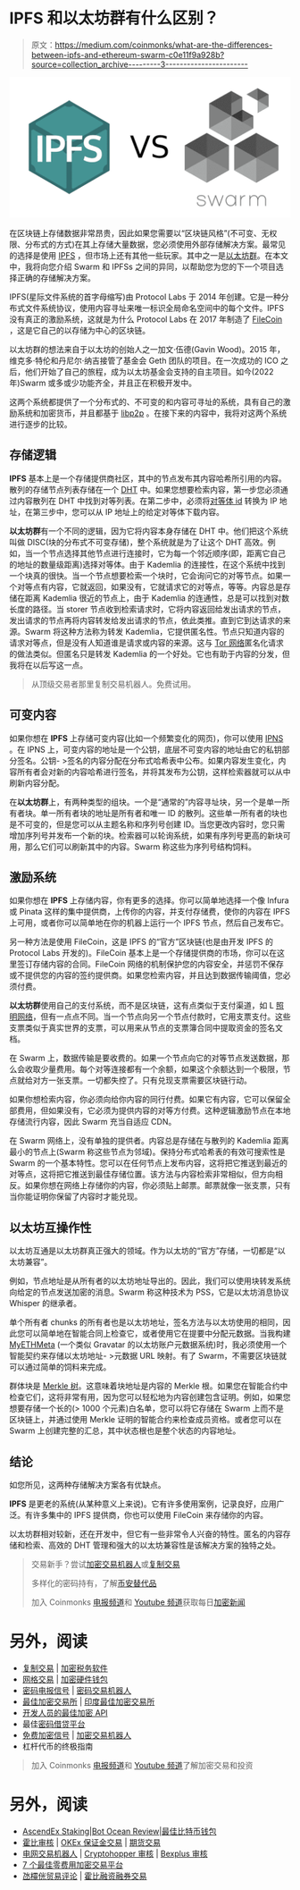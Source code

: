 # IPFS 和以太坊群有什么区别？

> 原文：<https://medium.com/coinmonks/what-are-the-differences-between-ipfs-and-ethereum-swarm-c0e11f9a928b?source=collection_archive---------3----------------------->

![](img/084025904d82719cf34cf17818653145.png)

在区块链上存储数据非常昂贵，因此如果您需要以“区块链风格”(不可变、无权限、分布式的方式)在其上存储大量数据，您必须使用外部存储解决方案。最常见的选择是使用 [IPFS](https://ipfs.tech/) ，但市场上还有其他一些玩家。其中之一是[以太坊群](https://www.ethswarm.org/)。在本文中，我将向您介绍 Swarm 和 IPFSs 之间的异同，以帮助您为您的下一个项目选择正确的存储解决方案。

IPFS(星际文件系统的首字母缩写)由 Protocol Labs 于 2014 年创建。它是一种分布式文件系统协议，使用内容寻址来唯一标识全局命名空间中的每个文件。IPFS 没有真正的激励系统，这就是为什么 Protocol Labs 在 2017 年制造了 [FileCoin](https://filecoin.io/) ，这是它自己的以存储为中心的区块链。

以太坊群的想法来自于以太坊的创始人之一加文·伍德(Gavin Wood)。2015 年，维克多·特伦和丹尼尔·纳吉接管了基金会 Geth 团队的项目。在一次成功的 ICO 之后，他们开始了自己的旅程，成为以太坊基金会支持的自主项目。如今(2022 年)Swarm 或多或少功能齐全，并且正在积极开发中。

这两个系统都提供了一个分布式的、不可变的和内容可寻址的系统，具有自己的激励系统和加密货币，并且都基于 [libp2p](https://hackernoon.com/writing-decentralized-applications-in-javascript-libp2p-basics) 。在接下来的内容中，我将对这两个系统进行逐步的比较。

## 存储逻辑

**IPFS** 基本上是一个存储提供商社区，其中的节点发布其内容哈希所引用的内容。散列的存储节点列表存储在一个 [DHT](https://curriculum.pl-launchpad.io/curriculum/libp2p/dht/) 中。如果您想要检索内容，第一步您必须通过内容散列在 DHT 中找到对等列表。在第二步中，必须将[对等体 id](https://docs.ipfs.tech/concepts/libp2p/) 转换为 IP 地址，在第三步中，您可以从 IP 地址上的给定对等体下载内容。

**以太坊群**有一个不同的逻辑，因为它将内容本身存储在 DHT 中。他们把这个系统叫做 DISC(块的分布式不可变存储)，整个系统就是为了让这个 DHT 高效。例如，当一个节点选择其他节点进行连接时，它为每一个邻近顺序(即，距离它自己的地址的数量级距离)选择对等体。由于 Kademlia 的连接性，在这个系统中找到一个块真的很快。当一个节点想要检索一个块时，它会询问它的对等节点。如果一个对等点有内容，它就返回，如果没有，它就请求它的对等点，等等。内容总是存储在距离 Kademlia 很近的节点上，由于 Kademlia 的连通性，总是可以找到对数长度的路径。当 storer 节点收到检索请求时，它将内容返回给发出请求的节点，发出请求的节点再将内容转发给发出请求的节点，依此类推。直到它到达请求的来源。Swarm 将这种方法称为转发 Kademlia，它提供匿名性。节点只知道内容的请求对等点，但是没有人知道谁是请求或内容的来源。这与 [Tor 网络](https://www.torproject.org/)匿名化请求的做法类似。但匿名只是转发 Kademlia 的一个好处。它也有助于内容的分发，但我将在以后写这一点。

> 从顶级交易者那里复制交易机器人。免费试用。

## 可变内容

如果你想在 **IPFS** 上存储可变内容(比如一个频繁变化的网页)，你可以使用 [IPNS](https://docs.ipfs.tech/concepts/ipns/) 。在 IPNS 上，可变内容的地址是一个公钥，底层不可变内容的地址由它的私钥部分签名。公钥- >签名的内容分配在分布式哈希表中公布。如果内容发生变化，内容所有者会对新的内容哈希进行签名，并将其发布为公钥，这样检索器就可以从中刷新内容分配。

在**以太坊群**上，有两种类型的组块。一个是“通常的”内容寻址块，另一个是单一所有者块。单一所有者块的地址是所有者和唯一 ID 的散列。这些单一所有者的块也是不可变的，但是您可以从主题名称和序列号创建 ID。当您更改内容时，您只需增加序列号并发布一个新的块。检索器可以轮询系统，如果有序列号更高的新块可用，那么它们可以刷新其中的内容。Swarm 称这些为序列号结构饲料。

## 激励系统

如果你想在 **IPFS** 上存储内容，你有更多的选择。你可以简单地选择一个像 Infura 或 Pinata 这样的集中提供商，上传你的内容，并支付存储费，使你的内容在 IPFS 上可用，或者你可以简单地在你的机器上运行一个 IPFS 节点，然后自己发布它。

另一种方法是使用 FileCoin，这是 IPFS 的“官方”区块链(也是由开发 IPFS 的 Protocol Labs 开发的)。FileCoin 基本上是一个存储提供商的市场，你可以在这里签订存储内容的合同。FileCoin 网络的机制保护您的内容安全，并惩罚不保存或不提供您的内容的签约提供商。如果您检索内容，并且达到数据传输阈值，您必须付费。

**以太坊群**使用自己的支付系统，而不是区块链，这有点类似于支付渠道，如 L [照明网络](https://en.wikipedia.org/wiki/Lightning_Network)，但有一点点不同。当一个节点向另一个节点付款时，它用支票支付。这些支票类似于真实世界的支票，可以用来从节点的支票簿合同中提取资金的签名文档。

在 Swarm 上，数据传输是要收费的。如果一个节点向它的对等节点发送数据，那么会收取少量费用。每个对等连接都有一个余额，如果这个余额达到一个极限，节点就给对方一张支票。一切都失控了。只有兑现支票需要区块链行动。

如果你想检索内容，你必须向给你内容的同行付费。如果它有内容，它可以保留全部费用，但如果没有，它必须为提供内容的对等方付费。这种逻辑激励节点在本地存储流行内容，因此 Swarm 充当自适应 CDN。

在 Swarm 网络上，没有单独的提供者。内容总是存储在与散列的 Kademlia 距离最小的节点上(Swarm 称这些节点为邻域)。保持分布式哈希表的有效可搜索性是 Swarm 的一个基本特性。您可以在任何节点上发布内容，这将把它推送到最近的对等点，这将把它推送到最佳存储位置。该方法与内容检索非常相似，但方向相反。如果你想在网络上存储你的内容，你必须贴上邮票。邮票就像一张支票，只有当你能证明你保留了内容时才能兑现。

## 以太坊互操作性

以太坊互通是以太坊群真正强大的领域。作为以太坊的“官方”存储，一切都是“以太坊兼容”。

例如，节点地址是从所有者的以太坊地址导出的。因此，我们可以使用块转发系统向给定的节点发送加密的消息。Swarm 称这种技术为 PSS，它是以太坊消息协议 Whisper 的继承者。

单个所有者 chunks 的所有者也是以太坊地址，签名方法与以太坊使用的相同，因此您可以简单地在智能合同上检查它，或者使用它在提要中分配元数据。当我构建 [MyETHMeta](https://myethmeta.org/) (一个类似 Gravatar 的以太坊账户元数据系统)时，我必须使用一个智能契约来存储以太坊地址- >元数据 URL 映射。有了 Swarm，不需要区块链就可以通过简单的饲料来完成。

群体块是 [Merkle 树](https://en.wikipedia.org/wiki/Merkle_tree)。这意味着块地址是内容的 Merkle 根。如果您在智能合约中检查它们，这将非常有用，因为您可以轻松地为内容创建包含证明。例如，如果您想要存储一个长的(> 1000 个元素)白名单，您可以将它存储在 Swarm 上而不是区块链上，并通过使用 Merkle 证明的智能合约来检查成员资格。或者您可以在 Swarm 上创建完整的汇总，其中状态根也是整个状态的内容地址。

## 结论

如您所见，这两种存储解决方案各有优缺点。

**IPFS** 是更老的系统(从某种意义上来说)。它有许多使用案例，记录良好，应用广泛。有许多集中的 IPFS 提供商，你也可以使用 FileCoin 来存储你的内容。

以太坊群相对较新，还在开发中，但它有一些非常令人兴奋的特性。匿名的内容存储和检索、高效的 DHT 管理和强大的以太坊兼容性是该解决方案的独特之处。

> 交易新手？尝试[加密交易机器人](/coinmonks/crypto-trading-bot-c2ffce8acb2a)或[复制交易](/coinmonks/top-10-crypto-copy-trading-platforms-for-beginners-d0c37c7d698c)
> 
> 多样化的密码持有，了解[币安替代品](https://coincodecap.com/binance-alternatives)
> 
> 加入 Coinmonks [电报频道](https://t.me/coincodecap)和 [Youtube 频道](https://www.youtube.com/c/coinmonks/videos)获取每日[加密新闻](http://coincodecap.com/)

# 另外，阅读

*   [复制交易](/coinmonks/top-10-crypto-copy-trading-platforms-for-beginners-d0c37c7d698c) | [加密税务软件](/coinmonks/crypto-tax-software-ed4b4810e338)
*   [网格交易](https://coincodecap.com/grid-trading) | [加密硬件钱包](/coinmonks/the-best-cryptocurrency-hardware-wallets-of-2020-e28b1c124069)
*   [密码电报信号](/coinmonks/top-3-telegram-channels-for-crypto-traders-in-2021-8385f4411ff4) | [密码交易机器人](/coinmonks/crypto-trading-bot-c2ffce8acb2a)
*   [最佳加密交易所](/coinmonks/crypto-exchange-dd2f9d6f3769) | [印度最佳加密交易所](/coinmonks/bitcoin-exchange-in-india-7f1fe79715c9)
*   [开发人员的最佳加密 API](/coinmonks/best-crypto-apis-for-developers-5efe3a597a9f)
*   最佳[密码借贷平台](/coinmonks/top-5-crypto-lending-platforms-in-2020-that-you-need-to-know-a1b675cec3fa)
*   [免费加密信号](/coinmonks/free-crypto-signals-48b25e61a8da) | [加密交易机器人](/coinmonks/crypto-trading-bot-c2ffce8acb2a)
*   杠杆代币的终极指南

> 加入 Coinmonks [电报频道](https://t.me/coincodecap)和 [Youtube 频道](https://www.youtube.com/c/coinmonks/videos)了解加密交易和投资

# 另外，阅读

*   [AscendEx Staking](https://coincodecap.com/ascendex-staking)|[Bot Ocean Review](https://coincodecap.com/bot-ocean-review)|[最佳比特币钱包](https://coincodecap.com/bitcoin-wallets-india)
*   [霍比审核](https://coincodecap.com/huobi-review) | [OKEx 保证金交易](https://coincodecap.com/okex-margin-trading) | [期货交易](https://coincodecap.com/futures-trading)
*   [电网交易机器人](https://coincodecap.com/grid-trading) | [Cryptohopper 审核](/coinmonks/cryptohopper-review-a388ff5bae88) | [Bexplus 审核](https://coincodecap.com/bexplus-review)
*   [7 个最佳零费用加密交易平台](https://coincodecap.com/zero-fee-crypto-exchanges)
*   [氹欞侊贸易评论](https://coincodecap.com/anny-trade-review) | [霍比融资融券交易](/coinmonks/huobi-margin-trading-b3b06cdc1519)